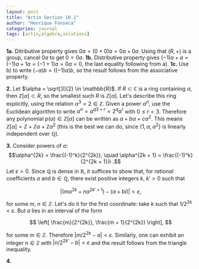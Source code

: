 ```yaml
---
layout: post
title: "Artin Section 10.1"
author: "Henrique Fonseca"
categories: journal
tags: [artin,algebra,solutions]
---
```


**1a.** Ditributive property gives $0 a = (0 + 0) a = 0 a + 0 a$. Using that $(R, +)$ is a group, cancel $0a$ to get $0 = 0a$.
**1b.** Distributive property gives $(-1)a + a = (-1)a + 1a = (-1 + 1) a = 0a = 0$, the last equality following from a).
**1c.** Use b) to write $(-a)b = ((-1)a)b$, so the result follows from the associative property.

**2.** Let $\alpha = \sqrt[3]{2} \in \mathbb{R}$. If $R \subset \mathbb{C}$ is a ring containing $\alpha$, then $\mathbb{Z}[\alpha] \subset R$, so the smallest such $R$ is $\mathbb{Z}[\alpha]$. Let's describe this ring explicitly, using the relation $\alpha^3 = 2 \in \mathbb{Z}$. Given a power $\alpha^n$, use the Euclidean algorithm to write $\alpha^n = \alpha^{q3 + r} = 2^q \alpha^r$ with $0 \leq r < 3$. Therefore any polynomial $p(\alpha) \in \mathbb{Z}[\alpha]$ can be written as $a + b \alpha + c \alpha^2$. This means $\mathbb{Z}[\alpha] = \mathbb{Z} + \mathbb{Z} \alpha + \mathbb{Z} \alpha^2$  (this is the best we can do, since $\lbrace 1, \alpha, \alpha^2 \rbrace$ is linearly independent over $\mathbb{Q}$).

**3.** Consider powers of $\alpha$:
$$\alpha^{2k} = \frac{(-1)^k}{2^{2k}}, \quad \alpha^{2k + 1} = \frac{(-1)^k}{2^{2k + 1}}i .$$
Let $\varepsilon > 0$. Since $\mathbb{Q}$ is dense in $\mathbb{R}$, it 
suffices to show that, for _rational_ coefficients $a$ and $b \in \mathbb{Q}$, there exist positive integers $k$, $k' > 0$ such that

$$
|(m\alpha^{2k} + n\alpha^{2k' + 1}) - (a + bi)| < \varepsilon ,
$$

for some $m$, $n \in \mathbb{Z}$.
Let's do it for the first coordinate: take $k$ such that $1/2^{2k} < \varepsilon$. But $a$ lies in an interval of the form

$$
\left[ \frac{m}{2^{2k}}, \frac{m + 1}{2^{2k}} \right],
$$

for some $m \in \mathbb{Z}$. Therefore $|m/2^{2k} - a| < \varepsilon$. Similarly, one can exhibit an integer $n \in \mathbb{Z}$ with $|n/2^{2k'} - b| < \varepsilon$ and the result follows from the triangle inequality.

**4.**
